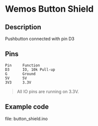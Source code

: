 # Wemos Button Shield

## Description
Pushbutton connected with pin D3

## Pins
    Pin		Function
    D3		IO, 10k Pull-up
    G		Ground
    5V		5V
    3V3		3.3V

> All IO pins are running on 3.3V.

## Example code
file: button_shield.ino
